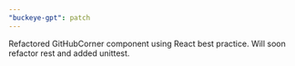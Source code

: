 ```yaml
---
"buckeye-gpt": patch
---
```


Refactored GitHubCorner component using React best practice. Will soon refactor rest and added unittest.
